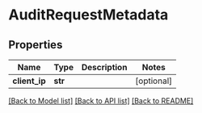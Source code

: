 # AuditRequestMetadata

## Properties
Name | Type | Description | Notes
------------ | ------------- | ------------- | -------------
**client_ip** | **str** |  | [optional] 

[[Back to Model list]](../README.md#documentation-for-models) [[Back to API list]](../README.md#documentation-for-api-endpoints) [[Back to README]](../README.md)

